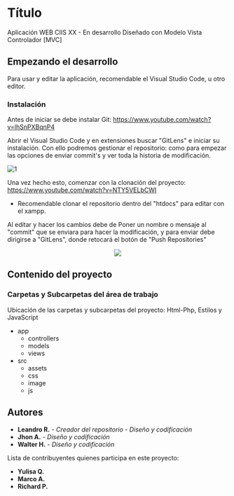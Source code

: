 # Título

Aplicación WEB CIIS XX - En desarrollo
Diseñado con Modelo Vista Controlador [MVC]

## Empezando el desarrollo

Para usar y editar la aplicación, recomendable el Visual Studio Code, u otro editor.

### Instalación

Antes de iniciar se debe instalar Git: https://www.youtube.com/watch?v=lhSnPXBqnP4

Abrir el Visual Studio Code y en extensiones buscar "GitLens" e iniciar su instalación.
Con ello podremos gestionar el repositorio: como para empezar las opciones de enviar commit's y ver toda la historia de modificación.

![1](https://user-images.githubusercontent.com/39451593/50381263-a496b000-0650-11e9-9fd9-9866a2a7f9ba.png)

Una vez hecho esto, comenzar con la clonación del proyecto: https://www.youtube.com/watch?v=NTY5VELbCWI
- Recomendable clonar el repositorio dentro del "htdocs" para editar con el xampp.

Al editar y hacer los cambios debe de Poner un nombre o mensaje al "commit" que se enviara para hacer la modificación, y para enviar debe dirigirse a "GitLens", donde retocará el botón de "Push Repositories"

<p align="center">
   <img src ="https://user-images.githubusercontent.com/39451593/50381344-ce50d680-0652-11e9-804e-368722b5a9e9.png" /></div>
</p>

## Contenido del proyecto

### Carpetas y Subcarpetas del área de trabajo

Ubicación de las carpetas y subcarpetas del proyecto: Html-Php, Estilos y JavaScript

* app
  * controllers
  * models
  * views
* src
  * assets
  * css
  * image
  * js

## Autores

* **Leandro R.** - *Creador del repositorio - Diseño y codificación*
* **Jhon A.** - *Diseño y codificación*
* **Walter H.** - *Diseño y codificación*

Lista de contribuyentes quienes participa en este proyecto:
* **Yulisa Q.**
* **Marco A.**
* **Richard P.**
